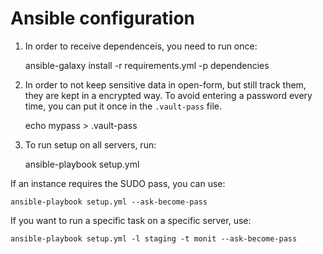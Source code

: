 # Ansible configuration

1. In order to receive dependenceis, you need to run once:

    ansible-galaxy install -r requirements.yml -p dependencies

2. In order to not keep sensitive data in open-form, but still track them,
   they are kept in a encrypted way. To avoid entering a password every time,
   you can put it once in the `.vault-pass` file.

    echo mypass > .vault-pass

3. To run setup on all servers, run:

    ansible-playbook setup.yml

If an instance requires the SUDO pass, you can use:

    ansible-playbook setup.yml --ask-become-pass

If you want to run a specific task on a specific server, use:

    ansible-playbook setup.yml -l staging -t monit --ask-become-pass
